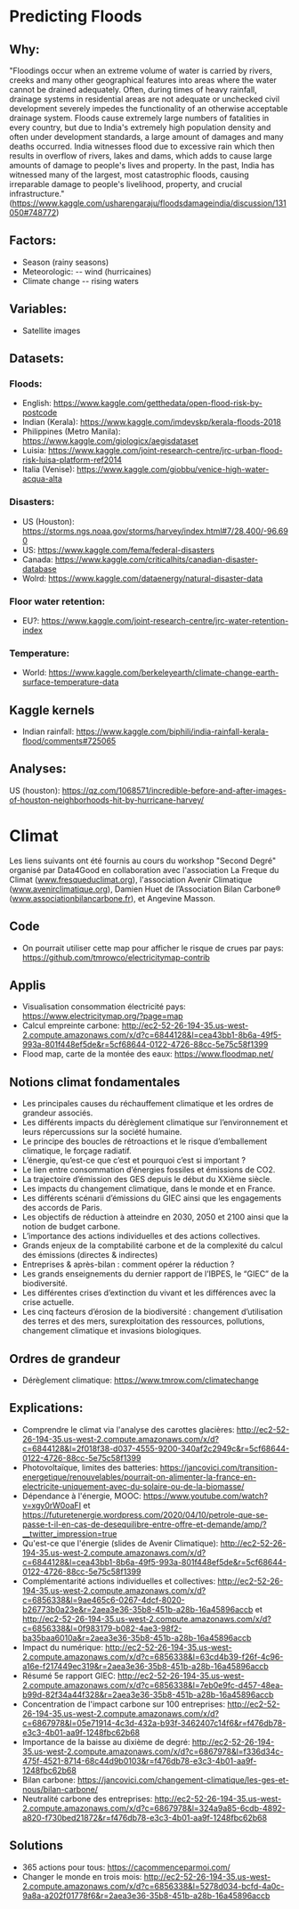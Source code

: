 # Predicting Floods

## Why:
"Floodings occur when an extreme volume of water is carried by rivers, creeks and many other geographical features into areas where the water cannot be drained adequately. Often, during times of heavy rainfall, drainage systems in residential areas are not adequate or unchecked civil development severely impedes the functionality of an otherwise acceptable drainage system. Floods cause extremely large numbers of fatalities in every country, but due to India's extremely high population density and often under development standards, a large amount of damages and many deaths occurred. India witnesses flood due to excessive rain which then results in overflow of rivers, lakes and dams, which adds to cause large amounts of damage to people's lives and property. In the past, India has witnessed many of the largest, most catastrophic floods, causing irreparable damage to people's livelihood, property, and crucial infrastructure." (https://www.kaggle.com/usharengaraju/floodsdamageindia/discussion/131050#748772)

## Factors:
- Season (rainy seasons)
- Meteorologic:
-- wind (hurricaines)
- Climate change
-- rising waters

## Variables:
- Satellite images 


## Datasets:
### Floods:
- English: https://www.kaggle.com/getthedata/open-flood-risk-by-postcode
- Indian (Kerala): https://www.kaggle.com/imdevskp/kerala-floods-2018
- Philippines (Metro Manila): https://www.kaggle.com/giologicx/aegisdataset
- Luisia: https://www.kaggle.com/joint-research-centre/jrc-urban-flood-risk-luisa-platform-ref2014
- Italia (Venise): https://www.kaggle.com/giobbu/venice-high-water-acqua-alta
### Disasters:
- US (Houston): https://storms.ngs.noaa.gov/storms/harvey/index.html#7/28.400/-96.690
- US: https://www.kaggle.com/fema/federal-disasters
- Canada: https://www.kaggle.com/criticalhits/canadian-disaster-database
- Wolrd: https://www.kaggle.com/dataenergy/natural-disaster-data
### Floor water retention:
- EU?: https://www.kaggle.com/joint-research-centre/jrc-water-retention-index
### Temperature:
- World: https://www.kaggle.com/berkeleyearth/climate-change-earth-surface-temperature-data

## Kaggle kernels
- Indian rainfall: https://www.kaggle.com/biphili/india-rainfall-kerala-flood/comments#725065

## Analyses:
US (houston): https://qz.com/1068571/incredible-before-and-after-images-of-houston-neighborhoods-hit-by-hurricane-harvey/


# Climat
Les liens suivants ont été fournis au cours du workshop "Second Degré" organisé par Data4Good en collaboration avec l'association La Freque du Climat (www.fresqueduclimat.org), l'association Avenir Climatique (www.avenirclimatique.org), Damien Huet de l’Association Bilan Carbone® (www.associationbilancarbone.fr), et Angevine Masson.

## Code
- On pourrait utiliser cette map pour afficher le risque de crues par pays: https://github.com/tmrowco/electricitymap-contrib

## Applis
- Visualisation consommation électricité pays: https://www.electricitymap.org/?page=map
- Calcul empreinte carbone: http://ec2-52-26-194-35.us-west-2.compute.amazonaws.com/x/d?c=6844128&l=cea43bb1-8b6a-49f5-993a-801f448ef5de&r=5cf68644-0122-4726-88cc-5e75c58f1399
- Flood map, carte de la montée des eaux: https://www.floodmap.net/

## Notions climat fondamentales
- Les principales causes du réchauffement climatique et les ordres de grandeur associés.
- Les différents impacts du dérèglement climatique sur l’environnement et leurs répercussions sur la société humaine.
- Le principe des boucles de rétroactions et le risque d’emballement climatique, le forçage radiatif.
- L’énergie, qu’est-ce que c’est et pourquoi c’est si important ? 
- Le lien entre consommation d’énergies fossiles et émissions de CO2.
- La trajectoire d’émission des GES depuis le début du XXième siècle.
- Les impacts du changement climatique, dans le monde et en France. 
- Les différents scénarii d’émissions du GIEC ainsi que les engagements des accords de Paris.
- Les objectifs de réduction à atteindre en 2030, 2050 et 2100 ainsi que la notion de budget carbone.
- L’importance des actions individuelles et des actions collectives.
- Grands enjeux de la comptabilité carbone et de la complexité du calcul des émissions (directes & indirectes)
- Entreprises & après-bilan : comment opérer la réduction ?
- Les grands enseignements du dernier rapport de l’IBPES, le “GIEC” de la biodiversité.
- Les différentes crises d’extinction du vivant et les différences avec la crise actuelle.
- Les cinq facteurs d’érosion de la biodiversité : changement d’utilisation des terres et des mers, surexploitation des ressources, pollutions, changement climatique et invasions biologiques.

## Ordres de grandeur
- Dérèglement climatique: https://www.tmrow.com/climatechange

## Explications:
- Comprendre le climat via l'analyse des carottes glacières: http://ec2-52-26-194-35.us-west-2.compute.amazonaws.com/x/d?c=6844128&l=2f018f38-d037-4555-9200-340af2c2949c&r=5cf68644-0122-4726-88cc-5e75c58f1399
- Photovoltaïque, limites des batteries: https://jancovici.com/transition-energetique/renouvelables/pourrait-on-alimenter-la-france-en-electricite-uniquement-avec-du-solaire-ou-de-la-biomasse/
- Dépendance à l'énergie, MOOC: https://www.youtube.com/watch?v=xgy0rW0oaFI et https://futuretenergie.wordpress.com/2020/04/10/petrole-que-se-passe-t-il-en-cas-de-desequilibre-entre-offre-et-demande/amp/?__twitter_impression=true
- Qu'est-ce que l'énergie (slides de Avenir Climatique): http://ec2-52-26-194-35.us-west-2.compute.amazonaws.com/x/d?c=6844128&l=cea43bb1-8b6a-49f5-993a-801f448ef5de&r=5cf68644-0122-4726-88cc-5e75c58f1399
- Complémentarité actions individuelles et collectives: http://ec2-52-26-194-35.us-west-2.compute.amazonaws.com/x/d?c=6856338&l=9ae465c6-0267-4dcf-8020-b26773b0a23e&r=2aea3e36-35b8-451b-a28b-16a45896accb et http://ec2-52-26-194-35.us-west-2.compute.amazonaws.com/x/d?c=6856338&l=0f983179-b082-4ae3-98f2-ba35baa6010a&r=2aea3e36-35b8-451b-a28b-16a45896accb
- Impact du numérique: http://ec2-52-26-194-35.us-west-2.compute.amazonaws.com/x/d?c=6856338&l=63cd4b39-f26f-4c96-a16e-f217449ec319&r=2aea3e36-35b8-451b-a28b-16a45896accb
- Résumé 5e rapport GIEC: http://ec2-52-26-194-35.us-west-2.compute.amazonaws.com/x/d?c=6856338&l=7eb0e9fc-d457-48ea-b99d-82f34a44f328&r=2aea3e36-35b8-451b-a28b-16a45896accb
- Concentration de l'impact carbone sur 100 entreprises: http://ec2-52-26-194-35.us-west-2.compute.amazonaws.com/x/d?c=6867978&l=05e71914-4c3d-432a-b93f-3462407c14f6&r=f476db78-e3c3-4b01-aa9f-1248fbc62b68
- Importance de la baisse au dixième de degré: http://ec2-52-26-194-35.us-west-2.compute.amazonaws.com/x/d?c=6867978&l=f336d34c-475f-4521-8714-68c44d9b0103&r=f476db78-e3c3-4b01-aa9f-1248fbc62b68
- Bilan carbone: https://jancovici.com/changement-climatique/les-ges-et-nous/bilan-carbone/
- Neutralité carbone des entreprises: http://ec2-52-26-194-35.us-west-2.compute.amazonaws.com/x/d?c=6867978&l=324a9a85-6cdb-4892-a820-f730bed21872&r=f476db78-e3c3-4b01-aa9f-1248fbc62b68

## Solutions
- 365 actions pour tous: https://cacommenceparmoi.com/
- Changer le monde en trois mois: http://ec2-52-26-194-35.us-west-2.compute.amazonaws.com/x/d?c=6856338&l=5278d034-bcfd-4a0c-9a8a-a202f01778f6&r=2aea3e36-35b8-451b-a28b-16a45896accb
